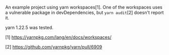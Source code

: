 An example project using yarn workspaces[1]. One of the workspaces
uses a vulnerable package in devDependencies, but `yarn audit`[2] doesn't report it.

yarn 1.22.5 was tested.




[1]
https://yarnpkg.com/lang/en/docs/workspaces/

[2]
https://github.com/yarnpkg/yarn/pull/6909
